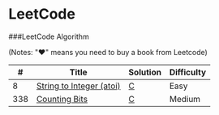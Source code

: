 LeetCode
========

###LeetCode Algorithm

(Notes: "&hearts;" means you need to buy a book from Leetcode)


| # | Title | Solution | Difficulty |
|---| ----- | -------- | ---------- |
|8|[String to Integer (atoi)](https://leetcode.com/problems/string-to-integer-atoi/) | [C](./algorithms/c/string_to_integer_8.c)|Easy|
|338|[Counting Bits](https://leetcode.com/problems/counting-bits/)| [C](./algorithms/c/counting_bits_338.c)|Medium|